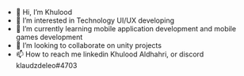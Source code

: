 - 👋 Hi, I’m Khulood
- 👀 I’m interested in Technology UI/UX developing
- 🌱 I’m currently learning mobile application development and mobile games development
- 💞️ I’m looking to collaborate on unity projects
- 📫 How to reach me linkedin Khulood Aldhahri, or discord klaudzdeleo#4703

<!---
Klaudzdeleo45/Klaudzdeleo45 is a ✨ special ✨ repository because its `README.md` (this file) appears on your GitHub profile.
You can click the Preview link to take a look at your changes.
--->
